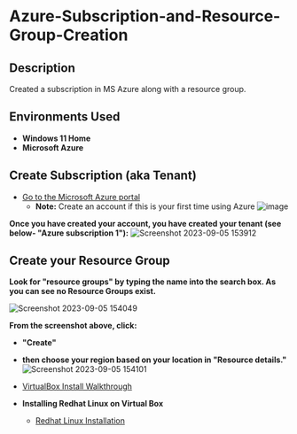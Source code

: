 # Azure-Subscription-and-Resource-Group-Creation

<h2> Description</h2>
Created a subscription in MS Azure along with a resource group.

<h2> Environments Used</h2>

- <b>Windows 11 Home</b>
- <b>Microsoft Azure</b>


<h2>Create Subscription (aka Tenant) </h2>

 
  - [Go to the Microsoft Azure portal](https://portal.azure.com)
    - <b>Note:</b> Create an account if this is your first time using Azure
     ![image](https://github.com/sharontechnical2022/Azure-Subscription-and-Resource-Group-Creation/assets/141186669/33d0ebfd-ed3c-4cfd-b201-563c24f22d59)

<b>Once you have created your account, you have created your tenant (see below- "Azure subscription 1"):</b>
 ![Screenshot 2023-09-05 153912](https://github.com/sharontechnical2022/Azure-Subscription-and-Resource-Group-Creation/assets/141186669/8d4168f8-7782-478b-a010-7625075fd5e7)

<h2>Create your Resource Group </h2>
<b>Look for "resource groups" by typing the name into the search box. As you can see no Resource Groups exist. </b>

![Screenshot 2023-09-05 154049](https://github.com/sharontechnical2022/Azure-Subscription-and-Resource-Group-Creation/assets/141186669/2f4e462a-3a73-4c4b-9338-06b2e1882ea7)

<b>From the screenshot above, click: 
- "Create"
-  then choose your region based on your location in "Resource details." </b>
![Screenshot 2023-09-05 154101](https://github.com/sharontechnical2022/Azure-Subscription-and-Resource-Group-Creation/assets/141186669/fde50b22-84a4-4886-bf4a-a378f059cf55)




  - [VirtualBox Install Walkthrough](https://github.com/sharontechnical2022/Virtual-Box-Install/edit/main/README.md)
    
 - <b>Installing Redhat Linux on Virtual Box</b>
    - [Redhat Linux Installation](https://github.com/sharontechnical2022/RedHat-Linux-Install)
